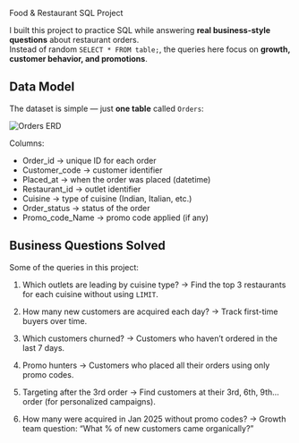 Food & Restaurant SQL Project  

I built this project to practice SQL while answering **real business-style questions** about restaurant orders.  
Instead of random `SELECT * FROM table;`, the queries here focus on **growth, customer behavior, and promotions**.  


## Data Model  

The dataset is simple — just **one table** called `Orders`:  

![Orders ERD](orders_table_erd.png)  

Columns: 
- Order_id → unique ID for each order  
- Customer_code → customer identifier  
- Placed_at → when the order was placed (datetime)  
- Restaurant_id → outlet identifier  
- Cuisine
 → type of cuisine (Indian, Italian, etc.)  
- Order_status → status of the order  
- Promo_code_Name → promo code applied (if any)  



##  Business Questions Solved  

Some of the queries in this project: 

1. Which outlets are leading by cuisine type?
   → Find the top 3 restaurants for each cuisine without using `LIMIT`.  

2. How many new customers are acquired each day?
   → Track first-time buyers over time.  

3. Which customers churned?
   → Customers who haven’t ordered in the last 7 days.  

4. Promo hunters 
   → Customers who placed all their orders using only promo codes.  

5. Targeting after the 3rd order
   → Find customers at their 3rd, 6th, 9th… order (for personalized campaigns).  

6. How many were acquired in Jan 2025 without promo codes?
   → Growth team question: “What % of new customers came organically?”  



